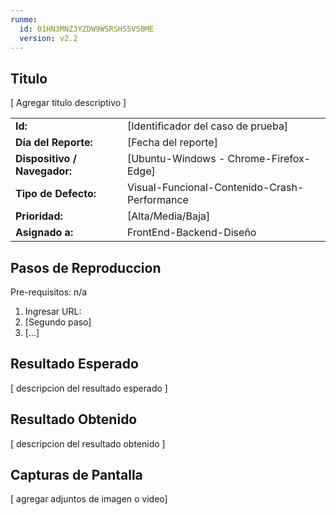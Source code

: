 ```yaml
---
runme:
  id: 01HN3MNZ3YZDW9WSRSHS5VS0ME
  version: v2.2
---
```


## Titulo

[ Agregar titulo descriptivo ]


|                              |                                              |
|------------------------------|----------------------------------------------|
| **Id:**                      | [Identificador del caso de prueba]           |
| **Día del Reporte:**         | [Fecha del reporte]                          |
| **Dispositivo / Navegador:** | [Ubuntu-Windows - Chrome-Firefox-Edge]       |
| **Tipo de Defecto:**         | Visual-Funcional-Contenido-Crash-Performance |
| **Prioridad:**               | [Alta/Media/Baja]                            |
| **Asignado a:**              | FrontEnd-Backend-Diseño                      |

## Pasos de Reproduccion

Pre-requisitos: n/a
1. Ingresar URL: 
2. [Segundo paso]
3. [...]

## Resultado Esperado

[ descripcion del resultado esperado ]

## Resultado Obtenido

[ descripcion del resultado obtenido ]

## Capturas de Pantalla

[ agregar adjuntos de imagen o video]